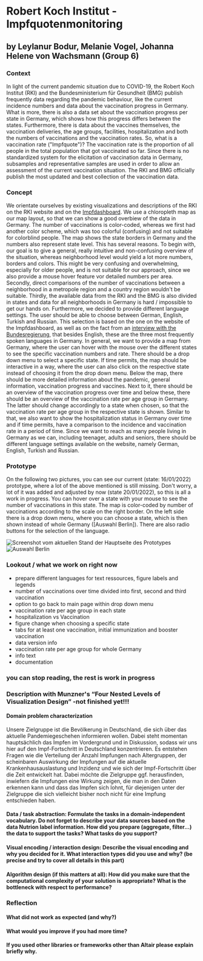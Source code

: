 # Robert Koch Institut - Impfquotenmonitoring
## by Leylanur Bodur, Melanie Vogel, Johanna Helene von Wachsmann (Group 6)

### Context
In light of the current pandemic situation due to COVID-19, the Robert Koch Institut (RKI) and the Bundesministerium für Gesundheit (BMG) publish frequently data regarding the pandemic behaviour, like the current incidence numbers and data about the vaccination progress in Germany. What is more, there is also a data set about the vaccination progress per state in Germany, which shows how this progress differs between the states. Furthermore, there is data about the vaccines themselves, the vaccination deliveries, the age groups, facilities, hospitalization and both the numbers of vaccinations and the vaccination rates.
So, what is a vaccination rate ("Impfquote")?
The vaccination rate is the proportion of all people in the total population that got vaccinated so far. Since there is no standardized system for the elicitation of vaccination data in Germany, subsamples and representative samples are used in order to allow an assessment of the current vaccination situation. The RKI and BMG officially publish the most updated  and best collection of the vaccination data.

### Concept
We orientate ourselves by existing visualizations and descriptions of the RKI on the RKI website and on the [Impfdashboard](https://impfdashboard.de/daten). We use a chloropleth map as our map layout, so that we can show a good overbiew of the data in Germany. The number of vaccinations is color-coded, whereas we first had another color scheme, which was too colorful (confusing) and not suitable for colorblind people. 
The map shows the state borders in Germany and the numbers also represent state level. This has several reasons. To begin with, our goal is to give a general, really intuitive and non-confusing overview of the situation, whereas neighborhood level would yield a lot more numbers, borders and colors. This might be very confusing and overwhelming, especially for older people, and is not suitable for our approach, since we also provide a mouse hover feature vor detailed numbers per area. Secondly, direct comparisons of the number of vaccinations between a neighborhood in a metropole region and a country region wouldn't be suitable. Thirdly, the available data from the RKI and the BMG is also divided in states and data for all neighborhoods in Germany is hard / impossible to get our hands on. 
Furthermore, we decided to provide different language settings. The user should be able to choose between German, English, Turkish and Russian. This selection is based on the one on the website of the Impfdashboard, as well as on the fact from an [interview with the Bundesregierung](https://www.bundesregierung.de/breg-de/suche/interview-muttersprache-1721084#:~:text=Zu%20den%20meistgesprochenen%20Sprachen%20in%20Deutschland%20z%C3%A4hlen%2C%20neben%20nat%C3%BCrlich%20dem%20Deutschen%2C%20Russisch%20mit%20bis%20zu%20drei%20Millionen%20Muttersprachlern%2C%20T%C3%BCrkisch%20mit%20mehr%20als%20zwei%20Millionen%20Muttersprachlern), that besides English, these are the three most frequently spoken languages in Germany.
In general, we want to provide a map from Germany, where the user can hover with the mouse over the different states to see the specific vaccination numbers and rate. There should be a drop down menu to select a specific state. If time permits, the map should be interactive in a way, where the user can also click on the respective state instead of choosing it from the drop down menu. Below the map, there should be more detailed information about the pandemic, general information, vaccination progress and vaccines. Next to it, there should be an overview of the vaccination progress over time and below these, there should be an overview of the vaccination rate per age group in Germany. The latter should change accordingly to a state when chosen, so that the vaccination rate per age group in the respective state is shown. Similar to that, we also want to show the hospitalization status in Germany over time and if time permits, have a comparison to the incidence and vaccination rate in a period of time. Since we want to reach as many people living in Germany as we can, including teenager, adults and seniors, there should be different language settings available on the website, namely German, English, Turkish and Russian. 

### Prototype
On the following two pictures, you can see our current (state: 16/01/2022) prototype, where a lot of the above mentioned is still missing. Don't worry, a lot of it was added and adjusted by now (state 20/01/2022), so this is all a work in progress. You can hover over a state with your mouse to see the number of vaccinations in this state. The map is color-coded by number of vaccinations according to the scale on the right border. On the left side there is a drop down menu, where you can choose a state, which is then shown instead of whole Germany ([Auswahl Berlin]). There are also radio buttons for the selection of the language.

![Screenshot vom aktuellen Stand der Hauptseite des Prototypes](../prototype_germany.jpg)
![Auswahl Berlin](../prototype_germany.jpg)

### Lookout /  what we work on right now
- prepare different languages for text ressources, figure labels and legends
- number of vaccinations over time divided into first, second and third vaccination
- option to go back to main page within drop down menu
- vaccination rate per age group in each state
- hospitalization vs Vaccination
- figure change when choosing a specific state
- tabs for at least one vaccination, initial immunization and booster vaccination
- data version info
- vaccination rate per age group for whole Germany
- info text
- documentation




### you can stop reading, the rest is work in progress

### Description with Munzner's “Four Nested Levels of Visualization Design” -not finished yet!!!
#### Domain problem characterization
Unsere Zielgruppe ist die Bevölkerung in Deutschland, die sich über das aktuelle Pandemiegeschehen informieren wollen. Dabei steht momentan hauptsächlich das Impfen im Vordergrund und in Diskussion, sodass wir uns hier auf den Impf-Fortschritt in Deutschland konzentrieren. Es entstehen Fragen wie die Verteilung der Anzahl Impfungen nach Altergruppen, der scheinbaren Auswirkung der Impfungen auf die aktuelle Krankenhausauslastung und Inzidenz und wie sich der Impf-Fortschritt über die Zeit entwickelt hat. Dabei möchte die Zielgruppe ggf. herausfinden, inwiefern die Impfungen eine Wirkung zeigen, die man in den Daten erkennen kann und dass das Impfen sich lohnt, für diejenigen unter der Zielgruppe die sich vielleicht bisher noch nicht für eine Impfung entschieden haben. 

#### Data / task abstraction: Formulate the tasks in a domain-independent vocabulary. Do not forget to describe your data sources based on the data Nutrion label information. How did you prepare (aggregate, filter...) the data to support the tasks? What tasks do you support?


#### Visual encoding / interaction design: Describe the visual encoding and why you decided for it. What interaction types did you use and why? (be precise and try to cover all details in this part)

#### Algorithm design (if this matters at all): How did you make sure that the computational complexity of your solution is appropriate? What is the bottleneck with respect to performance?


### Reflection
#### What did not work as expected (and why?)
#### What would you improve if you had more time?
#### If you used other libraries or frameworks other than Altair please explain briefly why.
